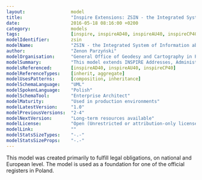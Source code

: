 ```yaml
---
layout:                 model
title:                  "Inspire Extensions: ZSIN - the Integrated System of Information about Real Estates"
date:                   2016-05-18 08:16:00 +0200
category:               models
tags:                   [inspire, inspireAD40, inspireAU40, inspireCP40, inherit, aggregate]
modelIdentifier:        zsin
modelName:              "ZSIN - the Integrated System of Information about Real Estates"
author:                 "Zenon Parzyński"
modelOrganisation:      "General Office of Geodesy and Cartography in Poland"
modelSummary:           "This model extends INSPIRE Addresses, Administrative Units and Cadastral Parcels to implement a new Real Estate information system in Poland."
modelsReferenced:       [inspireAD40, inspireAU40, inspireCP40]
modelReferenceTypes:    [inherit, aggregate]
modelUsesPatterns:      [composition, inheritance]
modelSchemaLanguage:    "UML"
modelSpokenLanguage:    "Polish"
modelSchemaTool:        "Enterprise Architect"
modelMaturity:          "Used in production environments"
modelLatestVersion:     "1.0"
modelPreviousVersions:  "2-4"
modelNextVersion:       "Long-term resources available"
modelLicense:           "Open (Unrestricted or attribution-only licenses such as CC-BY, BSD or Apache)"
modelLink:              ""
modelStatsSizeTypes:    "-.-"
modelStatsSizeProps:    "-.-"
---
```


This model was created primarily to fulfill legal obligations, on national and European level. The model is used as a foundation for one of the official registers in Poland. 